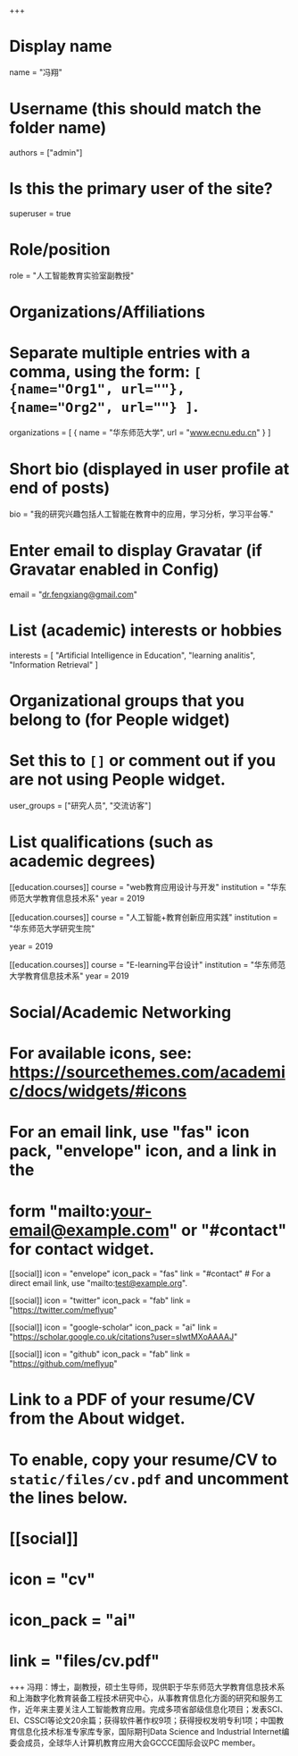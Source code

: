 +++
# Display name
name = "冯翔"

# Username (this should match the folder name)
authors = ["admin"]

# Is this the primary user of the site?
superuser = true

# Role/position
role = "人工智能教育实验室副教授"

# Organizations/Affiliations
#   Separate multiple entries with a comma, using the form: `[ {name="Org1", url=""}, {name="Org2", url=""} ]`.
organizations = [ { name = "华东师范大学", url = "www.ecnu.edu.cn" } ]

# Short bio (displayed in user profile at end of posts)
bio = "我的研究兴趣包括人工智能在教育中的应用，学习分析，学习平台等."

# Enter email to display Gravatar (if Gravatar enabled in Config)
email = "dr.fengxiang@gmail.com"

# List (academic) interests or hobbies
interests = [
  "Artificial Intelligence in Education",
  "learning analitis",
  "Information Retrieval"
]

# Organizational groups that you belong to (for People widget)
#   Set this to `[]` or comment out if you are not using People widget.
user_groups = ["研究人员", "交流访客"]

# List qualifications (such as academic degrees)
[[education.courses]]
  course = "web教育应用设计与开发"
  institution = "华东师范大学教育信息技术系"
  year = 2019

[[education.courses]]
  course = "人工智能+教育创新应用实践"
  institution = "华东师范大学研究生院"

  year = 2019

[[education.courses]]
  course = "E-learning平台设计"
  institution = "华东师范大学教育信息技术系"
  year = 2019

# Social/Academic Networking
# For available icons, see: https://sourcethemes.com/academic/docs/widgets/#icons
#   For an email link, use "fas" icon pack, "envelope" icon, and a link in the
#   form "mailto:your-email@example.com" or "#contact" for contact widget.

[[social]]
  icon = "envelope"
  icon_pack = "fas"
  link = "#contact"  # For a direct email link, use "mailto:test@example.org".

[[social]]
  icon = "twitter"
  icon_pack = "fab"
  link = "https://twitter.com/meflyup"

[[social]]
  icon = "google-scholar"
  icon_pack = "ai"
  link = "https://scholar.google.co.uk/citations?user=sIwtMXoAAAAJ"

[[social]]
  icon = "github"
  icon_pack = "fab"
  link = "https://github.com/meflyup"

# Link to a PDF of your resume/CV from the About widget.
# To enable, copy your resume/CV to `static/files/cv.pdf` and uncomment the lines below.
# [[social]]
#   icon = "cv"
#   icon_pack = "ai"
#   link = "files/cv.pdf"

+++
冯翔：博士，副教授，硕士生导师，现供职于华东师范大学教育信息技术系和上海数字化教育装备工程技术研究中心，从事教育信息化方面的研究和服务工作，近年来主要关注人工智能教育应用。完成多项省部级信息化项目；发表SCI、EI、CSSCI等论文20余篇；获得软件著作权9项；获得授权发明专利1项；中国教育信息化技术标准专家库专家，国际期刊Data Science and Industrial Internet编委会成员，全球华人计算机教育应用大会GCCCE国际会议PC member。

